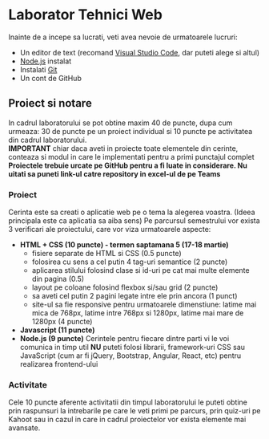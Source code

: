 # Laborator Tehnici Web

Inainte de a incepe sa lucrati, veti avea nevoie de urmatoarele lucruri:
* Un editor de text (recomand [Visual Studio Code](https://code.visualstudio.com/download), dar puteti alege si altul)
* [Node.js](https://nodejs.org/en/) instalat
* Instalati [Git](https://git-scm.com/downloads)
* Un cont de GitHub

## Proiect si notare

In cadrul laboratorului se pot obtine maxim 40 de puncte, dupa cum urmeaza: 30 de puncte pe un proiect individual si 10 puncte pe activitatea din cadrul laboratorului.  
**IMPORTANT** chiar daca aveti in proiecte toate elementele din cerinte, conteaza si modul in care le implementati pentru a primi punctajul complet  
**Proiectele trebuie urcate pe GitHub pentru a fi luate in considerare. Nu uitati sa puneti link-ul catre repository in excel-ul de pe Teams**

### Proiect
Cerinta este sa creati o aplicatie web pe o tema la alegerea voastra. (Ideea principala este ca aplicatia sa aiba sens)
Pe parcursul semestrului vor exista 3 verificari ale proiectului, care vor viza urmatoarele aspecte:
* **HTML + CSS (10 puncte) - termen saptamana 5 (17-18 martie)**
  * fisiere separate de HTML si CSS (0.5 puncte)
  * folosirea cu sens a cel putin 4 tag-uri semantice (2 puncte)
  * aplicarea stilului folosind clase si id-uri pe cat mai multe elemente din pagina (0.5)
  * layout pe coloane folosind flexbox si/sau grid (2 puncte)
  * sa aveti cel putin 2 pagini legate intre ele prin ancora (1 punct)
  * site-ul sa fie responsive pentru urmatoarele dimenstiune: latime mai mica de 768px, latime intre 768px si 1280px, latime mai mare de 1280px (4 puncte)
* **Javascript (11 puncte)**
* **Node.js (9 puncte)**
Cerintele pentru fiecare dintre parti vi le voi comunica in timp util
**NU** puteti folosi librarii, framework-uri CSS sau JavaScript (cum ar fi jQuery, Bootstrap, Angular, React, etc) pentru realizarea frontend-ului

### Activitate
Cele 10 puncte aferente activitatii din timpul laboratorului le puteti obtine prin raspunsuri la intrebarile pe care le veti primi pe parcurs, prin quiz-uri pe Kahoot sau in cazul in care in cadrul proiectelor vor exista elemente mai avansate.
